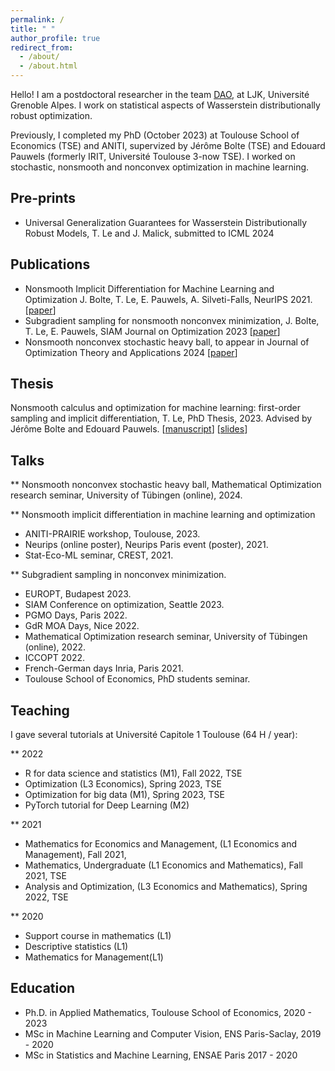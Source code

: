 ```yaml
---
permalink: /
title: " "
author_profile: true
redirect_from: 
  - /about/
  - /about.html
---
```

Hello! I am a postdoctoral researcher in the team [DAO](https://dao-ljk.imag.fr/), at LJK, Université Grenoble Alpes. I work on statistical aspects of Wasserstein distributionally robust optimization.

Previously, I completed my PhD (October 2023) at Toulouse School of Economics (TSE) and ANITI, supervized by Jérôme Bolte (TSE) and Edouard Pauwels (formerly IRIT, Université Toulouse 3-now TSE). I worked on stochastic, nonsmooth and nonconvex optimization in machine learning.


## Pre-prints

* Universal Generalization Guarantees for Wasserstein Distributionally Robust Models, T. Le and J. Malick, submitted to ICML 2024

## Publications

* Nonsmooth Implicit Differentiation for Machine Learning and Optimization J. Bolte, T. Le, E. Pauwels, A. Silveti-Falls, NeurIPS 2021. \[[paper](https://arxiv.org/abs/2106.04350)\]
* Subgradient sampling for nonsmooth nonconvex minimization, J. Bolte, T. Le, E. Pauwels, SIAM Journal on Optimization 2023 \[[paper](https://arxiv.org/abs/2202.13744)\]
* Nonsmooth nonconvex stochastic heavy ball, to appear in Journal of Optimization Theory and Applications 2024 \[[paper](https://arxiv.org/abs/2304.13328)\]


## Thesis
Nonsmooth calculus and optimization for machine learning: first-order sampling and implicit differentiation, T. Le, PhD Thesis, 2023. Advised by Jérôme Bolte and Edouard Pauwels. \[[manuscript](https://ntamle.github.io/files/manuscript.pdf)\] \[[slides](https://ntamle.github.io/files/slides.pdf)\]

## Talks

**  Nonsmooth nonconvex stochastic heavy ball,  Mathematical Optimization research seminar, University of Tübingen (online), 2024.

** Nonsmooth implicit differentiation in machine learning and optimization

* ANITI-PRAIRIE workshop, Toulouse, 2023.
* Neurips (online poster), Neurips Paris event (poster), 2021.
* Stat-Eco-ML seminar, CREST, 2021.

  
** Subgradient sampling in nonconvex minimization.

* EUROPT,  Budapest 2023.
* SIAM Conference on optimization, Seattle 2023. 
* PGMO Days, Paris 2022.
* GdR MOA Days, Nice 2022.
* Mathematical Optimization research seminar, University of Tübingen (online), 2022.
* ICCOPT 2022.
* French-German days Inria, Paris 2021.
* Toulouse School of Economics, PhD students seminar.

 



## Teaching
I gave several tutorials at Université Capitole 1 Toulouse (64 H / year):

** 2022 
* R for data science and statistics (M1), Fall 2022, TSE
* Optimization (L3 Economics), Spring 2023, TSE
* Optimization for big data (M1), Spring 2023, TSE
* PyTorch tutorial for Deep Learning (M2)

  
** 2021 
* Mathematics for Economics and Management, (L1 Economics and Management), Fall 2021,
* Mathematics, Undergraduate (L1 Economics and Mathematics), Fall 2021, TSE
* Analysis and Optimization, (L3 Economics and Mathematics), Spring 2022, TSE


** 2020
* Support course in mathematics (L1)
* Descriptive statistics (L1)
* Mathematics for Management(L1)


## Education
* Ph.D. in Applied Mathematics, Toulouse School of Economics, 2020 - 2023
* MSc in Machine Learning and Computer Vision, ENS Paris-Saclay, 2019 - 2020
* MSc in Statistics and Machine Learning, ENSAE Paris 2017 - 2020





